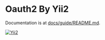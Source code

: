 Oauth2 By Yii2
===============================


Documentation is at [docs/guide/README.md](docs/guide/README.md).

[![Yii2](https://poser.pugx.org/yiisoft/yii2-app-advanced/v/stable.png)](https://packagist.org/packages/yiisoft/yii2-app-advanced)
